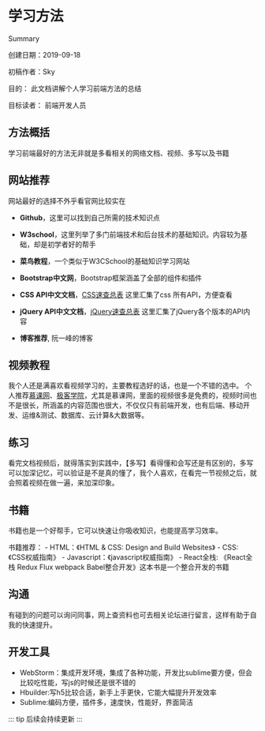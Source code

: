 # 学习方法
Summary

创建日期：2019-09-18

初稿作者：Sky

目的：
此文档讲解个人学习前端方法的总结

目标读者：
	前端开发人员

## 方法概括
学习前端最好的方法无非就是多看相关的网络文档、视频、多写以及书籍
## 网站推荐
网站最好的选择不外乎看官网比较实在
* **Github**，这里可以找到自己所需的技术知识点

* **W3school**，这里列举了多门前端技术和后台技术的基础知识。内容较为基础，却是初学者好的帮手

* **菜鸟教程**，一个类似于W3CSchool的基础知识学习网站

* **Bootstrap中文网**，Bootstrap框架涵盖了全部的组件和插件

* **CSS API中文文档**，[CSS速查总表](http://css.cuishifeng.cn) 这里汇集了css 所有API，方便查看

* **jQuery API中文文档**，[jQuery速查总表](http://jquery.cuishifeng.cn/) 这里汇集了jQuery各个版本的API内容

* **博客推荐**, 阮一峰的博客

## 视频教程
我个人还是满喜欢看视频学习的，主要教程选好的话，也是一个不错的选中。
个人推荐[慕课网](https://www.imooc.com/)、[极客学院](https://www.jikexueyuan.com/)，尤其是慕课网，里面的视频很多是免费的，视频时间也不是很长，所涵盖的内容范围也很大，不仅仅只有前端开发，也有后端、移动开发、运维&测试、数据库、云计算&大数据等。

## 练习
看完文档视频后，就得落实到实践中，【多写】看得懂和会写还是有区别的，多写可以加深记忆，可以验证是不是真的懂了，我个人喜欢，在看完一节视频之后，就会照着视频在做一遍，来加深印象。

## 书籍
书籍也是一个好帮手，它可以快速让你吸收知识，也能提高学习效率。

书籍推荐：
    - HTML：《HTML & CSS: Design and Build Websites》
    - CSS:  《CSS权威指南》
    - Javascript：《javascript权威指南》
    - React全栈: 《React全栈 Redux Flux webpack Babel整合开发》这本书是一个整合开发的书籍
    
## 沟通
有碰到的问题可以询问同事，网上查资料也可去相关论坛进行留言，这样有助于自我的快速提升。

## 开发工具
* WebStorm：集成开发环境，集成了各种功能，开发比sublime要方便，但会比较吃性能，写js的时候还是很不错的
* Hbuilder:写h5比较合适，新手上手更快，它能大幅提升开发效率
* Sublime:编码方便，插件多，速度快，性能好，界面简洁

::: tip
后续会持续更新
:::


